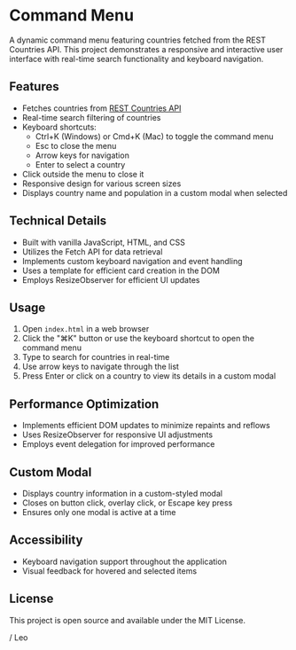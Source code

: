# Command Menu

A dynamic command menu featuring countries fetched from the REST Countries API. This project demonstrates a responsive and interactive user interface with real-time search functionality and keyboard navigation.

## Features

- Fetches countries from [REST Countries API](https://restcountries.com/v3.1/all)
- Real-time search filtering of countries
- Keyboard shortcuts:
  - Ctrl+K (Windows) or Cmd+K (Mac) to toggle the command menu
  - Esc to close the menu
  - Arrow keys for navigation
  - Enter to select a country
- Click outside the menu to close it
- Responsive design for various screen sizes
- Displays country name and population in a custom modal when selected

## Technical Details

- Built with vanilla JavaScript, HTML, and CSS
- Utilizes the Fetch API for data retrieval
- Implements custom keyboard navigation and event handling
- Uses a template for efficient card creation in the DOM
- Employs ResizeObserver for efficient UI updates

## Usage

1. Open `index.html` in a web browser
2. Click the "⌘K" button or use the keyboard shortcut to open the command menu
3. Type to search for countries in real-time
4. Use arrow keys to navigate through the list
5. Press Enter or click on a country to view its details in a custom modal

## Performance Optimization

- Implements efficient DOM updates to minimize repaints and reflows
- Uses ResizeObserver for responsive UI adjustments
- Employs event delegation for improved performance

## Custom Modal

- Displays country information in a custom-styled modal
- Closes on button click, overlay click, or Escape key press
- Ensures only one modal is active at a time

## Accessibility

- Keyboard navigation support throughout the application
- Visual feedback for hovered and selected items

## License

This project is open source and available under the MIT License.

/ Leo
